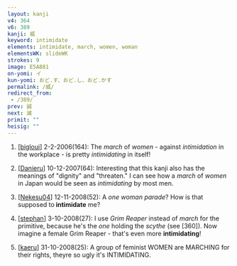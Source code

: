 ```yaml
---
layout: kanji
v4: 364
v6: 389
kanji: 威
keyword: intimidate
elements: intimidate, march, women, woman
elementsWK: slideWK
strokes: 9
image: E5A881
on-yomi: イ
kun-yomi: おど.す、おど.し、おど.かす
permalink: /威/
redirect_from:
 - /389/
prev: 誠
next: 滅
primit: ""
heisig: ""
---
```


1) [<a href="http://kanji.koohii.com/profile/bigloui">bigloui</a>] 2-2-2006(164): The <em>march</em> of <em>women</em> - against <em>intimidation</em> in the workplace - is pretty <em>intimidating</em> in itself!

2) [<a href="http://kanji.koohii.com/profile/Danieru">Danieru</a>] 10-12-2007(64): Interesting that this kanji also has the meanings of &quot;dignity&quot; and &quot;threaten.&quot; I can see how a <em>march</em> of <em>women</em> in Japan would be seen as <em>intimidating</em> by most men.

3) [<a href="http://kanji.koohii.com/profile/Nekesu04">Nekesu04</a>] 12-11-2008(52): A <em>one woman</em> <em>parade</em>? How is that supposed to<strong> intimidate</strong> me?

4) [<a href="http://kanji.koohii.com/profile/stephan">stephan</a>] 3-10-2008(27): I use <em>Grim Reaper</em> instead of <em>march</em> for the primitive, because he&#039;s the <em>one</em> holding the <em>scythe</em> (see [360]). Now imagine a female Grim Reaper - that&#039;s even more <strong>intimidating</strong>!

5) [<a href="http://kanji.koohii.com/profile/kaeru">kaeru</a>] 31-10-2008(25): A group of feminist WOMEN are MARCHING for their rights, theyre so ugly it&#039;s INTIMIDATING.

